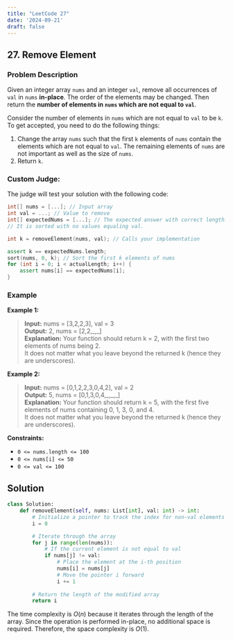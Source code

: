 ```yaml
---
title: "LeetCode 27"
date: '2024-09-21'
draft: false
---
```


## 27. Remove Element

### Problem Description

Given an integer array `nums` and an integer `val`, remove all occurrences of `val` in `nums` **in-place**. The order of the elements may be changed. Then return the **number of elements in `nums` which are not equal to `val`**.

Consider the number of elements in `nums` which are not equal to `val` to be `k`. To get accepted, you need to do the following things:

1. Change the array `nums` such that the first `k` elements of `nums` contain the elements which are not equal to `val`. The remaining elements of `nums` are not important as well as the size of `nums`.
2. Return `k`.

### Custom Judge:

The judge will test your solution with the following code:

```cpp
int[] nums = [...]; // Input array
int val = ...; // Value to remove
int[] expectedNums = [...]; // The expected answer with correct length.
// It is sorted with no values equaling val.

int k = removeElement(nums, val); // Calls your implementation

assert k == expectedNums.length;
sort(nums, 0, k); // Sort the first k elements of nums
for (int i = 0; i < actualLength; i++) {
    assert nums[i] == expectedNums[i];
}
```

### Example

**Example 1:**
>**Input:** nums = [3,2,2,3], val = 3  
**Output:** 2, nums = [2,2,\_,\_]  
**Explanation:** Your function should return k = 2, with the first two elements of nums being 2.  
It does not matter what you leave beyond the returned k (hence they are underscores).

**Example 2:**

>**Input:** nums = [0,1,2,2,3,0,4,2], val = 2  
**Output:** 5, nums = [0,1,3,0,4,\_,\_,\_]  
**Explanation:** Your function should return k = 5, with the first five elements of nums containing 0, 1, 3, 0, and 4.  
It does not matter what you leave beyond the returned k (hence they are underscores).

**Constraints:**
- `0 <= nums.length <= 100`
- `0 <= nums[i] <= 50`
- `0 <= val <= 100`

## Solution

```python
class Solution:
    def removeElement(self, nums: List[int], val: int) -> int:
        # Initialize a pointer to track the index for non-val elements 
        i = 0

        # Iterate through the array
        for j in range(len(nums)):
            # If the current element is not equal to val
            if nums[j] != val:
                # Place the element at the i-th position
                nums[i] = nums[j]
                # Move the pointer i forward
                i += 1
        
        # Return the length of the modified array
        return i
```

The time complexity is $O(n)$ because it iterates through the length of the array. Since the operation is performed in-place, no additional space is required. Therefore, the space complexity is $O(1)$.